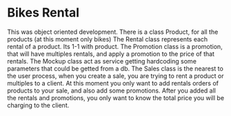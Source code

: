 # Bikes Rental

This was object oriented development.
There is a class Product, for all the products (at this moment only bikes)
The Rental class represents each rental of a product. Its 1-1 with product.
The Promotion class is a promotion, that will have multiples rentals, and apply a promotion to the price of that rentals.
The Mockup class act as service getting hardcoding some parameters that could be getted from a db.
The Sales class is the nearest to the user process, when you create a sale, you are trying to rent a product or multiples to a client. 
	At this moment you only want to add rentals orders of products to your sale, and also add some promotions.
	After you added all the rentals and promotions, you only want to know the total price you will be charging to the client.
